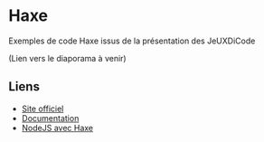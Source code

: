 Haxe
=============

Exemples de code Haxe issus de la présentation des JeUXDiCode

(Lien vers le diaporama à venir)

Liens
--------------
* [Site officiel](http://haxe.org/)
* [Documentation](http://api.haxe.org/)
* [NodeJS avec Haxe](https://github.com/clemos/node-api)
